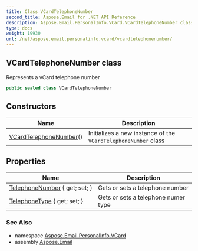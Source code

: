 ```yaml
---
title: Class VCardTelephoneNumber
second_title: Aspose.Email for .NET API Reference
description: Aspose.Email.PersonalInfo.VCard.VCardTelephoneNumber class. Represents a vCard telephone number
type: docs
weight: 19930
url: /net/aspose.email.personalinfo.vcard/vcardtelephonenumber/
---
```

## VCardTelephoneNumber class

Represents a vCard telephone number

```csharp
public sealed class VCardTelephoneNumber
```

## Constructors

| Name | Description |
| --- | --- |
| [VCardTelephoneNumber](vcardtelephonenumber/)() | Initializes a new instance of the `VCardTelephoneNumber` class |

## Properties

| Name | Description |
| --- | --- |
| [TelephoneNumber](../../aspose.email.personalinfo.vcard/vcardtelephonenumber/telephonenumber/) { get; set; } | Gets or sets a telephone number |
| [TelephoneType](../../aspose.email.personalinfo.vcard/vcardtelephonenumber/telephonetype/) { get; set; } | Gets or sets a telephone numer type |

### See Also

* namespace [Aspose.Email.PersonalInfo.VCard](../../aspose.email.personalinfo.vcard/)
* assembly [Aspose.Email](../../)


